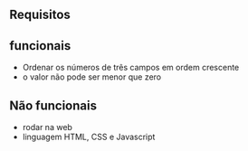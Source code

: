 ## Requisitos

  ## funcionais 

- Ordenar os números de três campos em ordem crescente 
- o valor não pode ser menor que zero

## Não funcionais 
 
 - rodar na web
 - linguagem HTML, CSS e Javascript
 
